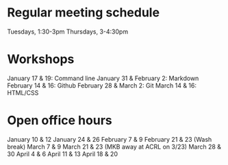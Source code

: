 # Regular meeting schedule
Tuesdays, 1:30-3pm
Thursdays, 3-4:30pm

# Workshops

January 17 & 19: Command line 
January 31 & February 2: Markdown
February 14 & 16: Github
February 28 & March 2: Git
March 14 & 16: HTML/CSS 

# Open office hours
January 10 & 12
January 24 & 26
February 7 & 9
February 21 & 23 (Wash break)
March 7 & 9
March 21 & 23 (MKB away at ACRL on 3/23)
March 28 & 30
April 4 & 6
April 11 & 13
April 18 & 20